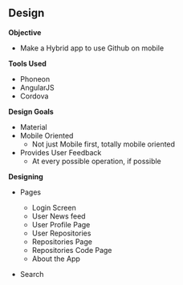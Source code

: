 ## Design
**Objective**
- Make a Hybrid app to use Github on mobile

**Tools Used**
- Phoneon
- AngularJS
- Cordova

**Design Goals**
- Material
- Mobile Oriented
    - Not just Mobile first, totally mobile oriented
- Provides User Feedback
    - At every possible operation, if possible

**Designing**
- Pages
    - Login Screen
    - User News feed
    - User Profile Page
    - User Repositories
    - Repositories Page
    - Repositories Code Page
    - About the App

- Search
